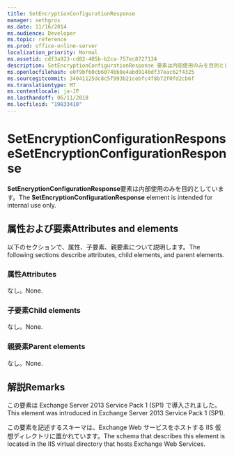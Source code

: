 ```yaml
---
title: SetEncryptionConfigurationResponse
manager: sethgros
ms.date: 11/16/2014
ms.audience: Developer
ms.topic: reference
ms.prod: office-online-server
localization_priority: Normal
ms.assetid: cdf3a923-cd82-485b-b2ca-757ec8727134
description: SetEncryptionConfigurationResponse 要素は内部使用のみを目的としています。
ms.openlocfilehash: e0f9bf60cb6074bb8e4abd9146df37eac62f4325
ms.sourcegitcommit: 34041125dc8c5f993b21cebfc4f8b72f0fd2cb6f
ms.translationtype: MT
ms.contentlocale: ja-JP
ms.lasthandoff: 06/11/2018
ms.locfileid: "19833410"
---
```

# <a name="setencryptionconfigurationresponse"></a><span data-ttu-id="2f5d1-103">SetEncryptionConfigurationResponse</span><span class="sxs-lookup"><span data-stu-id="2f5d1-103">SetEncryptionConfigurationResponse</span></span>

<span data-ttu-id="2f5d1-104">**SetEncryptionConfigurationResponse**要素は内部使用のみを目的としています。</span><span class="sxs-lookup"><span data-stu-id="2f5d1-104">The **SetEncryptionConfigurationResponse** element is intended for internal use only.</span></span> 

## <a name="attributes-and-elements"></a><span data-ttu-id="2f5d1-105">属性および要素</span><span class="sxs-lookup"><span data-stu-id="2f5d1-105">Attributes and elements</span></span>

<span data-ttu-id="2f5d1-106">以下のセクションで、属性、子要素、親要素について説明します。</span><span class="sxs-lookup"><span data-stu-id="2f5d1-106">The following sections describe attributes, child elements, and parent elements.</span></span>
  
### <a name="attributes"></a><span data-ttu-id="2f5d1-107">属性</span><span class="sxs-lookup"><span data-stu-id="2f5d1-107">Attributes</span></span>

<span data-ttu-id="2f5d1-108">なし。</span><span class="sxs-lookup"><span data-stu-id="2f5d1-108">None.</span></span>
  
### <a name="child-elements"></a><span data-ttu-id="2f5d1-109">子要素</span><span class="sxs-lookup"><span data-stu-id="2f5d1-109">Child elements</span></span>

<span data-ttu-id="2f5d1-110">なし。</span><span class="sxs-lookup"><span data-stu-id="2f5d1-110">None.</span></span>
  
### <a name="parent-elements"></a><span data-ttu-id="2f5d1-111">親要素</span><span class="sxs-lookup"><span data-stu-id="2f5d1-111">Parent elements</span></span>

<span data-ttu-id="2f5d1-112">なし。</span><span class="sxs-lookup"><span data-stu-id="2f5d1-112">None.</span></span>
  
## <a name="remarks"></a><span data-ttu-id="2f5d1-113">解説</span><span class="sxs-lookup"><span data-stu-id="2f5d1-113">Remarks</span></span>

<span data-ttu-id="2f5d1-114">この要素は Exchange Server 2013 Service Pack 1 (SP1) で導入されました。</span><span class="sxs-lookup"><span data-stu-id="2f5d1-114">This element was introduced in Exchange Server 2013 Service Pack 1 (SP1).</span></span>
  
<span data-ttu-id="2f5d1-115">この要素を記述するスキーマは、Exchange Web サービスをホストする IIS 仮想ディレクトリに置かれています。</span><span class="sxs-lookup"><span data-stu-id="2f5d1-115">The schema that describes this element is located in the IIS virtual directory that hosts Exchange Web Services.</span></span>
  

